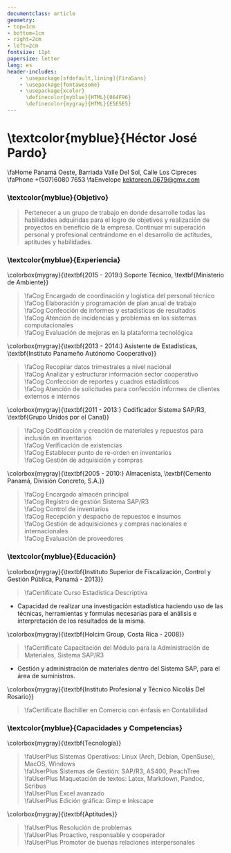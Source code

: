 ```yaml
---
documentclass: article
geometry:
- top=1cm
- bottom=1cm
- right=2cm
- left=2cm
fontsize: 11pt
papersize: letter
lang: es
header-includes:
    - \usepackage[sfdefault,lining]{FiraSans}
    - \usepackage{fontawesome}
    - \usepackage{xcolor}
      \definecolor{myblue}{HTML}{064F96}
      \definecolor{mygray}{HTML}{E5E5E5}
---
```

# \textcolor{myblue}{Héctor José Pardo}  

\faHome Panamá Oeste, Barriada Valle Del Sol, Calle Los Cipreces  
\faPhone +(507)6080 7653
\faEnvelope kektoreon.0679@gmx.com  

### \textcolor{myblue}{Objetivo}

> Pertenecer a un grupo de trabajo en donde desarrolle todas las habilidades adquiridas para el logro de objetivos y realización de proyectos en beneficio de la empresa. Continuar mi superación personal y profesional centrándome en el desarrollo de actitudes, aptitudes y
habilidades.

### \textcolor{myblue}{Experiencia}

\colorbox{mygray}{\textbf{2015 - 2019:} Soporte Técnico, \textbf{Ministerio de Ambiente}}

> \faCog Encargado de coordinación y logística del personal técnico  
> \faCog Elaboración y programación de plan anual de trabajo  
> \faCog Confección de informes y estadísticas de resultados  
> \faCog Atención de incidencias y problemas en los sistemas computacionales  
> \faCog Evaluación de mejoras en la plataforma tecnológica  

\colorbox{mygray}{\textbf{2013 - 2014:} Asistente de Estadísticas, \textbf{Instituto Panameño Autónomo Cooperativo}}

> \faCog Recopilar datos trimestrales a nivel nacional  
> \faCog Analizar y estructurar información sector cooperativo  
> \faCog Confección de reportes y cuadros estadísticos  
> \faCog Atención de solicitudes para confección informes de clientes externos e internos  

\colorbox{mygray}{\textbf{2011 - 2013:} Codificador Sistema SAP/R3, \textbf{Grupo Unidos por el Canal}}

> \faCog Codificación y creación de materiales y repuestos para inclusión en inventarios  
> \faCog Verificación de existencias  
> \faCog Establecer punto de re-orden en inventarios  
> \faCog Gestión de adquisición y compras  

\colorbox{mygray}{\textbf{2005 - 2010:} Almacenista, \textbf{Cemento Panamá, División Concreto, S.A.}}

> \faCog Encargado almacén principal  
> \faCog Registro de gestión Sistema SAP/R3  
> \faCog Control de inventarios  
> \faCog Recepción y despacho de repuestos e insumos  
> \faCog Gestión de adquisiciones y compras nacionales e internacionales  
> \faCog Evaluación de proveedores  

### \textcolor{myblue}{Educación}

\colorbox{mygray}{\textbf{Instituto Superior de Fiscalización, Control y Gestión Pública, Panamá - 2013}}

> \faCertificate Curso Estadística Descriptiva  
+ Capacidad de realizar una investigación estadística haciendo uso de las técnicas, herramientas y formulas necesarias para el análisis e interpretación de los resultados de la misma.  

\colorbox{mygray}{\textbf{Holcim Group, Costa Rica - 2008}}  

> \faCertificate Capacitación del Módulo para la Administración de Materiales, Sistema SAP/R3  
+ Gestión y administración de materiales dentro del Sistema SAP, para el área de suministros.  

\colorbox{mygray}{\textbf{Instituto Profesional y Técnico Nicolás Del Rosario}}

> \faCertificate Bachiller en Comercio con énfasis en Contabilidad

### \textcolor{myblue}{Capacidades y Competencias}

\colorbox{mygray}{\textbf{Tecnología}}

> \faUserPlus Sistemas Operativos: Linux (Arch, Debian, OpenSuse), MacOS, Windows  
> \faUserPlus Sistemas de Gestión: SAP/R3, AS400, PeachTree  
> \faUserPlus Maquetación de textos: Latex, Markdown, Pandoc, Scribus  
> \faUserPlus Excel avanzado  
> \faUserPlus Edición gráfica: Gimp e Inkscape  

\colorbox{mygray}{\textbf{Aptitudes}}

> \faUserPlus Resolución de problemas  
> \faUserPlus Proactivo, responsable y cooperador  
> \faUserPlus Promotor de buenas relaciones interpersonales  

